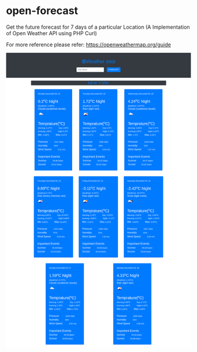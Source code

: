 # open-forecast
Get the future forecast for 7 days of a particular Location (A Implementation of Open Weather API using PHP Curl)

For more reference please refer: https://openweathermap.org/guide

![alt text](https://github.com//shivanshdu22/open-forecast/blob/master/example.png?raw=true)

